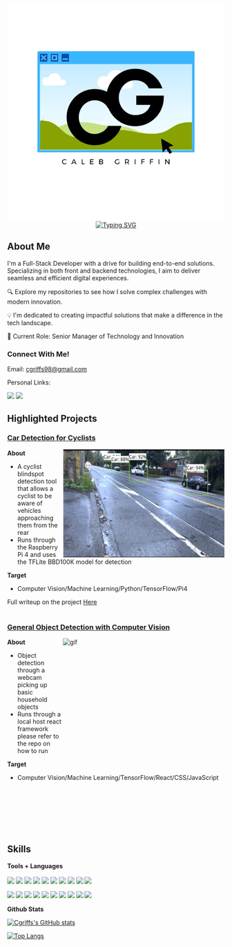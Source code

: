 <!--TITLE + INTRO---------------------------------------------------------------------------------------------------------------------------------------->
<p align="center" width="100%">
  <img align="center" src="https://github.com/cgriffs/cgriffs/blob/main/images/other/main_logo.png" width="500" height="500">
  <a href="https://git.io/typing-svg"><img src="https://readme-typing-svg.herokuapp.com?font=Fira+Code&weight=900&pause=1000&color=000000&background=38B6FF&center=true&vCenter=true&random=false&width=435&lines=WELCOME+TO+MY+PERSONAL+PAGE;LETS+CONNECT;LINKS+BELOW" alt="Typing SVG" />
  </a>
</p>

## About Me
I'm a Full-Stack Developer with a drive for building end-to-end solutions. Specializing in both front and backend technologies, I aim to deliver seamless and efficient digital experiences.

🔍 Explore my repositories to see how I solve complex challenges with modern innovation.

💡 I'm dedicated to creating impactful solutions that make a difference in the tech landscape.

💼 Current Role: Senior Manager of Technology and Innovation

<!--SOCIAL LINKS + INTERESTS----------------------------------------------------------------------------------------------------------------------------->

### Connect With Me!
Email: cgriffs98@gmail.com

Personal Links:
  
[![][linkedInIcon]](https://www.linkedin.com/in/cgriffs/)
[![][githubIcon]](https://github.com/cgriffs)
  
[linkedInIcon]: https://github.com/cgriffs/image_icons/blob/main/IconFolder/socialsicons/icons8-linkedin-50.png
[gmailIcon]: https://github.com/cgriffs/image_icons/blob/main/IconFolder/socialsicons/icons8-gmail-50.png
[websiteIcon]: https://github.com/cgriffs/image_icons/blob/main/IconFolder/socialsicons/icons8-website-50.png
[githubIcon]: https://github.com/cgriffs/image_icons/blob/main/IconFolder/socialsicons/icons8-github-50.png


<!--PROJECTS--------------------------------------------------------------------------------------------------------------------------------------------->

## Highlighted Projects
### [Car Detection for Cyclists](https://github.com/cgriffs/CV_Car_Detection_RaspPi4)
<p>
  <img align="right" alt="gif" src="https://github.com/cgriffs/CV_Car_Detection_RaspPi4/blob/master/CV_car_detection.gif" width="375" height="250"/>
<p>
  
**About**  
- A cyclist blindspot detection tool that allows a cyclist to be aware of vehicles approaching them from the rear
- Runs through the Raspberry Pi 4 and uses the TFLite BBD100K model for detection

**Target** 
- Computer Vision/Machine Learning/Python/TensorFlow/Pi4
  
Full writeup on the project [Here](https://github.com/cgriffs/CV_Car_Detection_RaspPi4/blob/master/CyclistSupportToolML.pdf)
<br/><br/>  

### [General Object Detection with Computer Vision](https://github.com/cgriffs/Basic_CV_Object_Detection_React)
<p>
  <img align="right" alt="gif" src="https://github.com/cgriffs/Basic_CV_Object_Detection_React/blob/master/CVBasicObjectDetections.gif" width="375" height="280"/>
<p>
  
**About**  
- Object detection through a webcam picking up basic household objects
- Runs through a local host react framework please refer to the repo on how to run

**Target** 
- Computer Vision/Machine Learning/TensorFlow/React/CSS/JavaScript

<br/><br/>
<br/><br/>
<br/><br/>

<!--SKILLS + STATS--------------------------------------------------------------------------------------------------------------------------------------->

## Skills
**Tools + Languages**
<br/><br/>
[![][pythonIcon]](https://github.com/cgriffs)
[![][CplusplusIcon]](https://github.com/cgriffs)
[![][CIcon]](https://github.com/cgriffs)
[![][javaIcon]](https://github.com/cgriffs)
[![][javascriptIcon]](https://github.com/cgriffs)
[![][arduinoIcon]](https://github.com/cgriffs)
[![][vsIcon]](https://github.com/cgriffs)
[![][rasPiIcon]](https://github.com/cgriffs)
[![][sqlIcon]](https://github.com/cgriffs)
[![][RIcon]](https://github.com/cgriffs)
  
[![][excelIcon]](https://github.com/cgriffs)
[![][wordpressIcon]](https://github.com/cgriffs)
[![][reactIcon]](https://github.com/cgriffs)
[![][htmlIcon]](https://github.com/cgriffs)
[![][cssIcon]](https://github.com/cgriffs)
[![][TFIcon]](https://github.com/cgriffs)
[![][KerasIcon]](https://github.com/cgriffs)
[![][JupyterIcon]](https://github.com/cgriffs)
[![][InVisionIcon]](https://github.com/cgriffs)
[![][GitIcon]](https://github.com/cgriffs)


[pythonIcon]: https://github.com/cgriffs/image_icons/blob/main/IconFolder/codeicons/icons8-python-50.png
[CplusplusIcon]: https://github.com/cgriffs/image_icons/blob/main/IconFolder/codeicons/icons8-c%2B%2B-48.png
[CIcon]: https://github.com/cgriffs/image_icons/blob/main/IconFolder/codeicons/icons8-circled-c-50.png
[javaIcon]: https://github.com/cgriffs/image_icons/blob/main/IconFolder/codeicons/icons8-java-50.png
[javascriptIcon]: https://github.com/cgriffs/image_icons/blob/main/IconFolder/codeicons/icons8-javascript-50.png
[arduinoIcon]: https://github.com/cgriffs/image_icons/blob/main/IconFolder/codeicons/icons8-arduino-50.png
[vsIcon]: https://github.com/cgriffs/image_icons/blob/main/IconFolder/codeicons/icons8-visual-studio-50.png
[rasPiIcon]: https://github.com/cgriffs/image_icons/blob/main/IconFolder/codeicons/icons8-raspberry-pi-new-50.png
[sqlIcon]: https://github.com/cgriffs/image_icons/blob/main/IconFolder/codeicons/icons8-sql-50.png
[RIcon]: https://github.com/cgriffs/image_icons/blob/main/IconFolder/codeicons/icons8-r-50.png
[excelIcon]: https://github.com/cgriffs/image_icons/blob/main/IconFolder/codeicons/icons8-microsoft-excel-48.png
[wordpressIcon]: https://github.com/cgriffs/image_icons/blob/main/IconFolder/codeicons/icons8-wordpress-50.png
[reactIcon]: https://github.com/cgriffs/image_icons/blob/main/IconFolder/codeicons/icons8-react-50.png
[htmlIcon]: https://github.com/cgriffs/image_icons/blob/main/IconFolder/codeicons/icons8-html-5-48.png
[cssIcon]: https://github.com/cgriffs/image_icons/blob/main/IconFolder/codeicons/icons8-css3-50.png
[TFIcon]: https://github.com/cgriffs/image_icons/blob/main/IconFolder/codeicons/icons8-tensorflow-50.png
[KerasIcon]: https://github.com/cgriffs/image_icons/blob/main/IconFolder/codeicons/icons8-keras-50.png
[JupyterIcon]: https://github.com/cgriffs/image_icons/blob/main/IconFolder/codeicons/icons8-jupyter-50.png
[InVisionIcon]: https://github.com/cgriffs/image_icons/blob/main/IconFolder/codeicons/icons8-invision-is-the-digital-product-design-platform-50.png
[GitIcon]: https://github.com/cgriffs/image_icons/blob/main/IconFolder/codeicons/icons8-git-50.png
  
**Github Stats**

[![Cgriffs's GitHub stats](https://github-readme-stats-eight-theta.vercel.app/api?username=cgriffs&theme=calm&show_icons=true&hide=prs,contribs)](https://github.com/cgriffs)
  
[![Top Langs](https://github-readme-stats-eight-theta.vercel.app/api/top-langs/?username=cgriffs&layout=compact&theme=calm&show_icons=true)](https://github.com/cgriffs)


<br/><br/>
<br/><br/>
<br/><br/>

<!--END -------------------------------------------------------------------------------------------------------------------------------------------------->



<!---
Note that all Icons used were from Icon8 
<a target="_blank" href="https://icons8.com/icon/0tuwKqWwti2E/c">C</a> icon by <a target="_blank" href="https://icons8.com">Icons8</a>
--->
